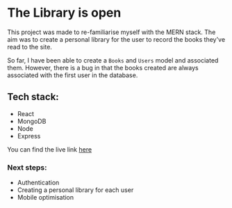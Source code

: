 # The Library is open

This project was made to re-familiarise myself with the MERN stack. The aim was to create a personal library for the user to record the books they've read to the site.

So far, I have been able to create a `Books` and `Users` model and associated them. However, there is a bug in that the books created are always associated with the first user in the database.

## Tech stack:
- React
- MongoDB
- Node
- Express

You can find the live link [here](https://angry-minsky-b43ce6.netlify.app/) 

### Next steps:
- Authentication
- Creating a personal library for each user
- Mobile optimisation

